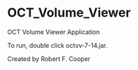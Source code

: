 # OCT_Volume_Viewer
OCT Volume Viewer Application

To run, double click octvv-7-14.jar.

Created by Robert F. Cooper
